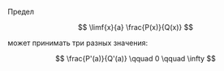 Предел

$$ \limf{x}{a} \frac{P(x)}{Q(x)} $$

может принимать три разных значения:

$$ \frac{P'(a)}{Q'(a)} \qquad 0 \qquad \infty $$